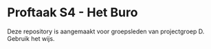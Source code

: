 # Proftaak S4 - Het Buro

Deze repository is aangemaakt voor groepsleden van projectgroep D.
Gebruik het wijs. 

